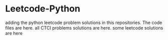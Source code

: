 # Leetcode-Python
adding the python leetcode problem solutions in this repositories. 
The code files are here.
all CTCI problems solutions are here.
some leetcode solutions are here



























































































































































































































































































































































































































































































































































































































































































